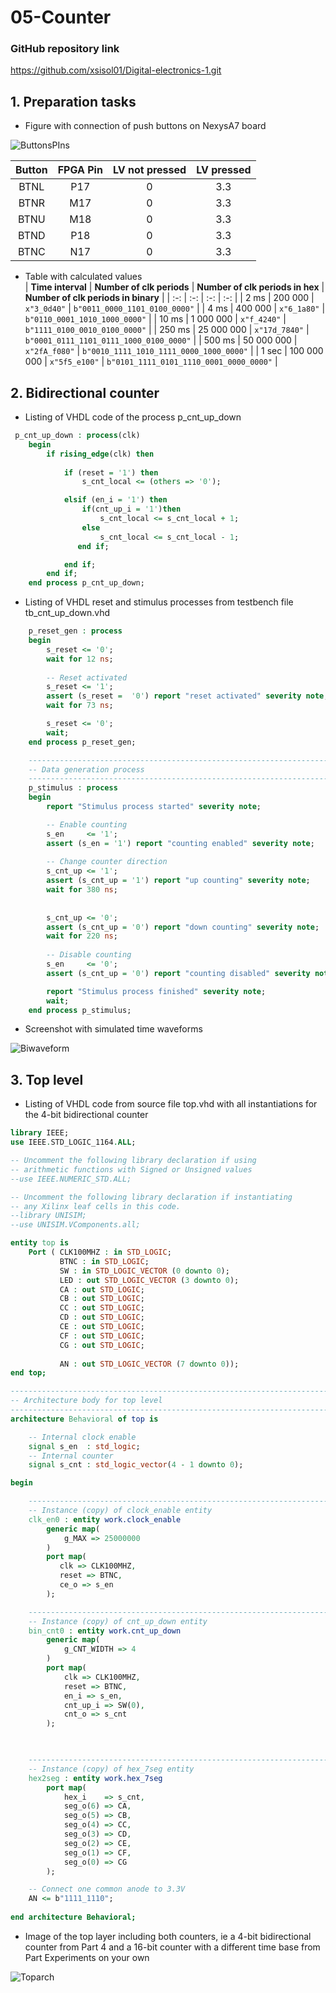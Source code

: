 # 05-Counter

### GitHub repository link
https://github.com/xsisol01/Digital-electronics-1.git

## 1. Preparation tasks
* Figure with connection of push buttons on NexysA7 board

![ButtonsPIns](Images/btns.PNG)

| Button |  FPGA Pin | LV not pressed  | LV pressed | 
| :-: | :-: | :-: | :-: |
| BTNL | P17 | 0 | 3.3 | 
| BTNR | M17 | 0 | 3.3 | 
| BTNU | M18 | 0 | 3.3 | 
| BTND | P18 | 0 | 3.3 | 
| BTNC | N17 | 0 | 3.3 | 

* Table with calculated values   
   | **Time interval** | **Number of clk periods** | **Number of clk periods in hex** | **Number of clk periods in binary** |
   | :-: | :-: | :-: | :-: |
   | 2&nbsp;ms | 200 000 | `x"3_0d40"` | `b"0011_0000_1101_0100_0000"` |
   | 4&nbsp;ms | 400 000 | `x"6_1a80"` | `b"0110_0001_1010_1000_0000"` |
   | 10&nbsp;ms | 1 000 000 | `x"f_4240"` | `b"1111_0100_0010_0100_0000"` |
   | 250&nbsp;ms | 25 000 000 | `x"17d_7840"` | `b"0001_0111_1101_0111_1000_0100_0000"` |
   | 500&nbsp;ms | 50 000 000 | `x"2fA_f080"` | `b"0010_1111_1010_1111_0000_1000_0000"` |
   | 1&nbsp;sec | 100 000 000 | `x"5f5_e100"` | `b"0101_1111_0101_1110_0001_0000_0000"` |

## 2. Bidirectional counter
* Listing of VHDL code of the process p_cnt_up_down 

```vhdl
 p_cnt_up_down : process(clk)
    begin
        if rising_edge(clk) then
        
            if (reset = '1') then               
                s_cnt_local <= (others => '0'); 

            elsif (en_i = '1') then     
                if(cnt_up_i = '1')then
                    s_cnt_local <= s_cnt_local + 1;
                else    
                    s_cnt_local <= s_cnt_local - 1;
               end if;

            end if;
        end if;
    end process p_cnt_up_down;
```    
* Listing of VHDL reset and stimulus processes from testbench file tb_cnt_up_down.vhd

```vhdl
    p_reset_gen : process
    begin
        s_reset <= '0';
        wait for 12 ns;
        
        -- Reset activated
        s_reset <= '1';
        assert (s_reset =  '0') report "reset activated" severity note;
        wait for 73 ns;

        s_reset <= '0';
        wait;
    end process p_reset_gen;

    --------------------------------------------------------------------
    -- Data generation process
    --------------------------------------------------------------------
    p_stimulus : process
    begin
        report "Stimulus process started" severity note;

        -- Enable counting
        s_en     <= '1';
        assert (s_en = '1') report "counting enabled" severity note;
        
        -- Change counter direction
        s_cnt_up <= '1';
        assert (s_cnt_up = '1') report "up counting" severity note;
        wait for 380 ns;
        
        
        s_cnt_up <= '0';
        assert (s_cnt_up = '0') report "down counting" severity note;
        wait for 220 ns;
        
        -- Disable counting
        s_en     <= '0';
        assert (s_cnt_up = '0') report "counting disabled" severity note;

        report "Stimulus process finished" severity note;
        wait;
    end process p_stimulus;
```

* Screenshot with simulated time waveforms  

![Biwaveform](Images/biwaveform.PNG)

## 3. Top level

* Listing of VHDL code from source file top.vhd with all instantiations for the 4-bit   bidirectional counter

```vhdl
library IEEE;
use IEEE.STD_LOGIC_1164.ALL;

-- Uncomment the following library declaration if using
-- arithmetic functions with Signed or Unsigned values
--use IEEE.NUMERIC_STD.ALL;

-- Uncomment the following library declaration if instantiating
-- any Xilinx leaf cells in this code.
--library UNISIM;
--use UNISIM.VComponents.all;

entity top is
    Port ( CLK100MHZ : in STD_LOGIC;
           BTNC : in STD_LOGIC;
           SW : in STD_LOGIC_VECTOR (0 downto 0);
           LED : out STD_LOGIC_VECTOR (3 downto 0);
           CA : out STD_LOGIC;
           CB : out STD_LOGIC;
           CC : out STD_LOGIC;
           CD : out STD_LOGIC;
           CE : out STD_LOGIC;
           CF : out STD_LOGIC;
           CG : out STD_LOGIC;
           
           AN : out STD_LOGIC_VECTOR (7 downto 0));
end top;

------------------------------------------------------------------------
-- Architecture body for top level
------------------------------------------------------------------------
architecture Behavioral of top is

    -- Internal clock enable
    signal s_en  : std_logic;
    -- Internal counter
    signal s_cnt : std_logic_vector(4 - 1 downto 0);

begin

    --------------------------------------------------------------------
    -- Instance (copy) of clock_enable entity
    clk_en0 : entity work.clock_enable
        generic map(
            g_MAX => 25000000   
        )
        port map(
           clk => CLK100MHZ,
           reset => BTNC,
           ce_o => s_en 
        );

    --------------------------------------------------------------------
    -- Instance (copy) of cnt_up_down entity
    bin_cnt0 : entity work.cnt_up_down
        generic map(
            g_CNT_WIDTH => 4
        )
        port map(
            clk => CLK100MHZ,
            reset => BTNC,
            en_i => s_en,
            cnt_up_i => SW(0),
            cnt_o => s_cnt  
        );

   

    --------------------------------------------------------------------
    -- Instance (copy) of hex_7seg entity
    hex2seg : entity work.hex_7seg
        port map(
            hex_i    => s_cnt,
            seg_o(6) => CA,
            seg_o(5) => CB,
            seg_o(4) => CC,
            seg_o(3) => CD,
            seg_o(2) => CE,
            seg_o(1) => CF,
            seg_o(0) => CG
        );

    -- Connect one common anode to 3.3V
    AN <= b"1111_1110";
    
end architecture Behavioral;
```
* Image of the top layer including both counters, ie a 4-bit bidirectional counter from Part 4 and a 16-bit counter with a different time base from Part Experiments on your own

![Toparch](Images/toparch.PNG)

